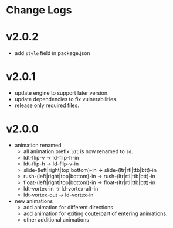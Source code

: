 # Change Logs

# v2.0.2

 - add `style` field in package.json


# v2.0.1

 - update engine to support later version.
 - update dependencies to fix vulnerabilities.
 - release only required files.


# v2.0.0

 * animation renamed
   - all animation prefix `ldt` is now renamed to `ld`.
   - ldt-flip-v -> ld-flip-h-in
   - ldt-flip-h -> ld-flip-v-in
   - slide-(left|right|top|bottom)-in -> slide-(ltr|rtl|ttb|btt)-in
   - rush-(left|right|top|bottom)-in -> rush-(ltr|rtl|ttb|btt)-in
   - float-(left|right|top|bottom)-in -> float-(ltr|rtl|ttb|btt)-in
   - ldt-vortex-in -> ld-vortex-alt-in
   - ldt-vortex-out -> ld-vortex-in
 * new animations 
   - add animation for different directions
   - add animation for exiting couterpart of entering animations.
   - other additional animations

